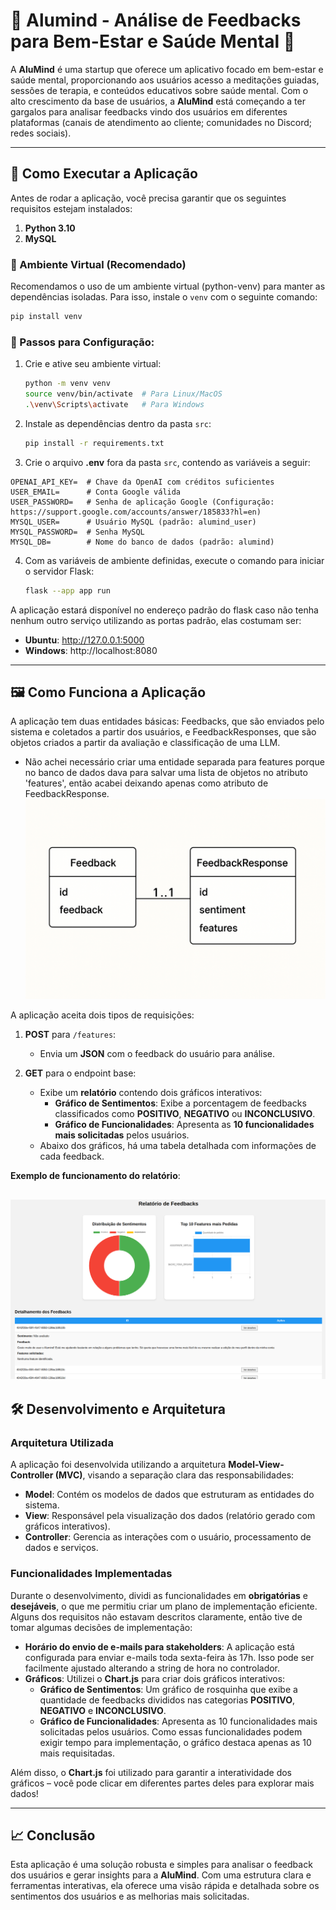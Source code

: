 # 🌟 Alumind - Análise de Feedbacks para Bem-Estar e Saúde Mental 🌟

A **AluMind** é uma startup que oferece um aplicativo focado em bem-estar e saúde mental, proporcionando aos usuários acesso a meditações guiadas, sessões de terapia, e conteúdos educativos sobre saúde mental. Com o alto crescimento da base de usuários, a **AluMind** está começando a ter gargalos para analisar feedbacks vindo dos usuários em diferentes plataformas (canais de atendimento ao cliente; comunidades no Discord; redes sociais).

---

## 🚀 Como Executar a Aplicação

Antes de rodar a aplicação, você precisa garantir que os seguintes requisitos estejam instalados:

1. **Python 3.10**
2. **MySQL**

### 🌱 Ambiente Virtual (Recomendado)
Recomendamos o uso de um ambiente virtual (python-venv) para manter as dependências isoladas. Para isso, instale o `venv` com o seguinte comando:
```bash
pip install venv
```

### 🔧 Passos para Configuração:

1. Crie e ative seu ambiente virtual:
   ```bash
   python -m venv venv
   source venv/bin/activate  # Para Linux/MacOS
   .\venv\Scripts\activate   # Para Windows
   ```

2. Instale as dependências dentro da pasta `src`:
   ```bash
   pip install -r requirements.txt
   ```

3. Crie o arquivo **.env** fora da pasta `src`, contendo as variáveis a seguir:

```env
OPENAI_API_KEY=  # Chave da OpenAI com créditos suficientes
USER_EMAIL=      # Conta Google válida
USER_PASSWORD=   # Senha de aplicação Google (Configuração: https://support.google.com/accounts/answer/185833?hl=en)
MYSQL_USER=      # Usuário MySQL (padrão: alumind_user)
MYSQL_PASSWORD=  # Senha MySQL
MYSQL_DB=        # Nome do banco de dados (padrão: alumind)
```

4. Com as variáveis de ambiente definidas, execute o comando para iniciar o servidor Flask:
   ```bash
   flask --app app run
   ```

A aplicação estará disponível no endereço padrão do flask caso não tenha nenhum outro serviço utilizando as portas padrão, elas costumam ser:
- **Ubuntu**: http://127.0.0.1:5000
- **Windows**: http://localhost:8080

---

## 🖼️ Como Funciona a Aplicação

A aplicação tem duas entidades básicas: Feedbacks, que são enviados pelo sistema e coletados a partir dos usuários, e FeedbackResponses, que são objetos criados a partir da avaliação e classificação de uma LLM.

* Não achei necessário criar uma entidade separada para features porque no banco de dados dava para salvar uma lista de objetos no atributo 'features', então acabei deixando apenas como atributo de FeedbackResponse.
![alt text](image-3.png)

A aplicação aceita dois tipos de requisições:

1. **POST** para `/features`:
   - Envia um **JSON** com o feedback do usuário para análise.
   
2. **GET** para o endpoint base:
   - Exibe um **relatório** contendo dois gráficos interativos:
     - **Gráfico de Sentimentos**: Exibe a porcentagem de feedbacks classificados como **POSITIVO**, **NEGATIVO** ou **INCONCLUSIVO**.
     - **Gráfico de Funcionalidades**: Apresenta as **10 funcionalidades mais solicitadas** pelos usuários.
   - Abaixo dos gráficos, há uma tabela detalhada com informações de cada feedback.

**Exemplo de funcionamento do relatório**:

![Exemplo de funcionamento do relatório](image-2.png)
---

## 🛠️ Desenvolvimento e Arquitetura

### Arquitetura Utilizada

A aplicação foi desenvolvida utilizando a arquitetura **Model-View-Controller (MVC)**, visando a separação clara das responsabilidades:

- **Model**: Contém os modelos de dados que estruturam as entidades do sistema.
- **View**: Responsável pela visualização dos dados (relatório gerado com gráficos interativos).
- **Controller**: Gerencia as interações com o usuário, processamento de dados e serviços.

### Funcionalidades Implementadas

Durante o desenvolvimento, dividi as funcionalidades em **obrigatórias** e **desejáveis**, o que me permitiu criar um plano de implementação eficiente. Alguns dos requisitos não estavam descritos claramente, então tive de tomar algumas decisões de implementação:

- **Horário do envio de e-mails para stakeholders**: A aplicação está configurada para enviar e-mails toda sexta-feira às 17h. Isso pode ser facilmente ajustado alterando a string de hora no controlador.
- **Gráficos**: Utilizei o **Chart.js** para criar dois gráficos interativos:
  - **Gráfico de Sentimentos**: Um gráfico de rosquinha que exibe a quantidade de feedbacks divididos nas categorias **POSITIVO**, **NEGATIVO** e **INCONCLUSIVO**.
  - **Gráfico de Funcionalidades**: Apresenta as 10 funcionalidades mais solicitadas pelos usuários. Como essas funcionalidades podem exigir tempo para implementação, o gráfico destaca apenas as 10 mais requisitadas.

Além disso, o **Chart.js** foi utilizado para garantir a interatividade dos gráficos – você pode clicar em diferentes partes deles para explorar mais dados!

---

## 📈 Conclusão

Esta aplicação é uma solução robusta e simples para analisar o feedback dos usuários e gerar insights para a **AluMind**. Com uma estrutura clara e ferramentas interativas, ela oferece uma visão rápida e detalhada sobre os sentimentos dos usuários e as melhorias mais solicitadas.
